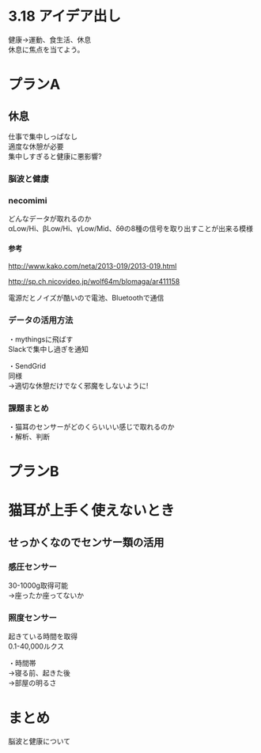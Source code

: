 # 3.18 アイデア出し

健康→運動、食生活、休息  
休息に焦点を当てよう。

# プランA

## 休息

仕事で集中しっぱなし  
適度な休憩が必要  
集中しすぎると健康に悪影響?  

### 脳波と健康

### necomimi

どんなデータが取れるのか  
αLow/Hi、βLow/Hi、γLow/Mid、δθの8種の信号を取り出すことが出来る模様

#### 参考
http://www.kako.com/neta/2013-019/2013-019.html  

http://sp.ch.nicovideo.jp/wolf64m/blomaga/ar411158  

電源だとノイズが酷いので電池、Bluetoothで通信

### データの活用方法

・mythingsに飛ばす    
Slackで集中し過ぎを通知  

・SendGrid  
同様  
→適切な休憩だけでなく邪魔をしないように!  

### 課題まとめ

・猫耳のセンサーがどのくらいいい感じで取れるのか  
・解析、判断  

# プランB

# 猫耳が上手く使えないとき  

## せっかくなのでセンサー類の活用

### 感圧センサー
30-1000g取得可能  
→座ったか座ってないか  

### 照度センサー
起きている時間を取得  
0.1-40,000ルクス  

・時間帯  
→寝る前、起きた後  
→部屋の明るさ  

### 



# まとめ


脳波と健康について
